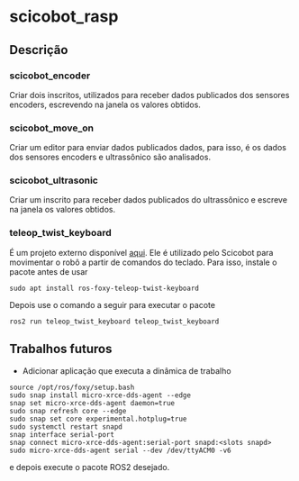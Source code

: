 # scicobot_rasp

## Descrição

### scicobot_encoder

Criar dois inscritos, utilizados para receber dados publicados dos sensores encoders, escrevendo na janela os valores obtidos.

### scicobot_move_on

Criar um editor para enviar dados publicados dados, para isso, é os dados dos sensores encoders e ultrassônico são analisados.

### scicobot_ultrasonic

Criar um inscrito para receber dados publicados do ultrassônico e escreve na janela os valores obtidos.

### teleop_twist_keyboard

É um projeto externo disponível [aqui](https://index.ros.org/r/teleop_twist_keyboard/#foxy). Ele é utilizado pelo Scicobot para movimentar o robô a partir de comandos do teclado. Para isso, instale o pacote antes de usar

```
sudo apt install ros-foxy-teleop-twist-keyboard
```
Depois use o comando a seguir para executar o pacote
```
ros2 run teleop_twist_keyboard teleop_twist_keyboard
```

## Trabalhos futuros
- Adicionar aplicação que executa a dinâmica de trabalho 
```
source /opt/ros/foxy/setup.bash
sudo snap install micro-xrce-dds-agent --edge
snap set micro-xrce-dds-agent daemon=true
sudo snap refresh core --edge
sudo snap set core experimental.hotplug=true
sudo systemctl restart snapd
snap interface serial-port
snap connect micro-xrce-dds-agent:serial-port snapd:<slots snapd>
sudo micro-xrce-dds-agent serial --dev /dev/ttyACM0 -v6
```
e depois execute o pacote ROS2 desejado.
